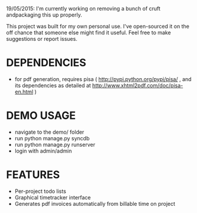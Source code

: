 19/05/2015: I'm currently working on removing a bunch of cruft andpackaging
this up properly.

This project was built for my own personal use. I've open-sourced 
it on the off chance that someone else might find it useful. Feel
free to make suggestions or report issues.


DEPENDENCIES
============

- for pdf generation, requires pisa ( http://pypi.python.org/pypi/pisa/ , and
  its dependencies as detailed at http://www.xhtml2pdf.com/doc/pisa-en.html )


DEMO USAGE
==========

- navigate to the demo/ folder
- run python manage.py syncdb
- run python manage.py runserver
- login with admin/admin




FEATURES
========

- Per-project todo lists
- Graphical timetracker interface
- Generates pdf invoices automatically from billable time on project



